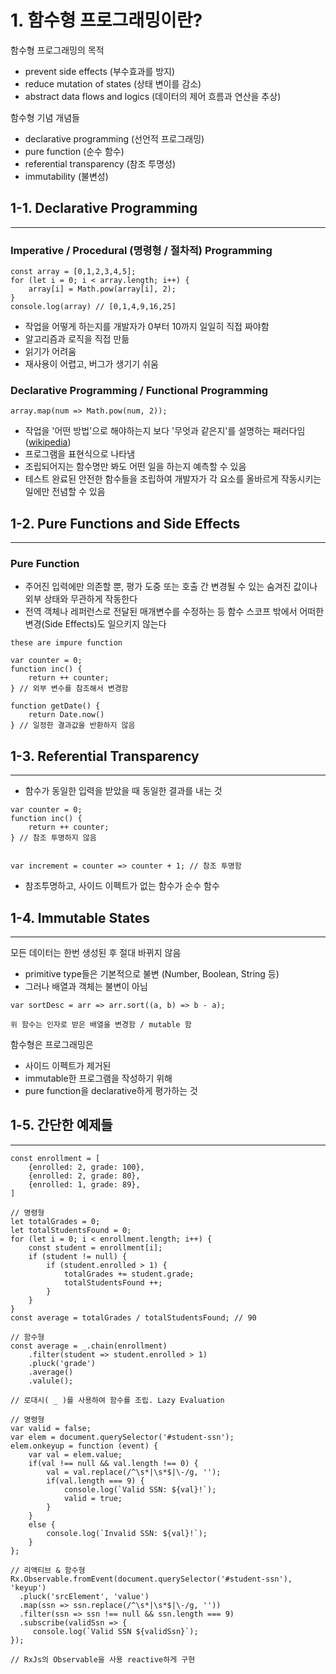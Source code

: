 # 1. 함수형 프로그래밍이란?

함수형 프로그래밍의 목적
- prevent side effects (부수효과를 방지)
- reduce mutation of states (상태 변이를 감소)
- abstract data flows and logics (데이터의 제어 흐름과 연산을 추상)

함수형 기념 개념들
- declarative programming (선언적 프로그래밍)
- pure function (순수 함수)
- referential transparency (참조 투명성)
- immutability (불변성)



## 1-1. Declarative Programming
---
### Imperative / Procedural (명령형 / 절차적) Programming
```
const array = [0,1,2,3,4,5];
for (let i = 0; i < array.length; i++) {
    array[i] = Math.pow(array[i], 2);
}
console.log(array) // [0,1,4,9,16,25]
```
- 작업을 어떻게 하는지를 개발자가 0부터 10까지 일일히 직접 짜야함
- 알고리즘과 로직을 직접 만듦
- 읽기가 어려움
- 재사용이 어렵고, 버그가 생기기 쉬움

### Declarative Programming / Functional Programming
```
array.map(num => Math.pow(num, 2));
```
- 작업을 '어떤 방법'으로 해야하는지 보다 '무엇과 같은지'를 설명하는 패러다임 ([wikipedia](https://ko.wikipedia.org/wiki/%EC%84%A0%EC%96%B8%ED%98%95_%ED%94%84%EB%A1%9C%EA%B7%B8%EB%9E%98%EB%B0%8D))
- 프로그램을 표현식으로 나타냄
- 조립되어지는 함수명만 봐도 어떤 일을 하는지 예측할 수 있음
- 테스트 완료된 안전한 함수들을 조립하여 개발자가 각 요소를 올바르게 작동시키는 일에만 전념할 수 있음


## 1-2. Pure Functions and Side Effects
---
### Pure Function
- 주어진 입력에만 의존할 뿐, 평가 도중 또는 호출 간 변경될 수 있는 숨겨진 값이나 외부 상태와 무관하게 작동한다
- 전역 객체나 레퍼런스로 전달된 매개변수를 수정하는 등 함수 스코프 밖에서 어떠한 변경(Side Effects)도 일으키지 않는다


```
these are impure function

var counter = 0;
function inc() {
    return ++ counter;
} // 외부 변수를 참조해서 변경함

function getDate() {
    return Date.now()
} // 일정한 결과값을 반환하지 않음
``` 

## 1-3. Referential Transparency
---
  - 함수가 동일한 입력을 받았을 때 동일한 결과를 내는 것 

```
var counter = 0;
function inc() {
    return ++ counter;
} // 참조 투명하지 않음


var increment = counter => counter + 1; // 참조 투명함
```

- 참조투명하고, 사이드 이펙트가 없는 함수가 순수 함수

## 1-4. Immutable States
---
모든 데이터는 한번 생성된 후 절대 바뀌지 않음
- primitive type들은 기본적으로 불변 (Number, Boolean, String 등)
- 그러나 배열과 객체는 불변이 아님

```
var sortDesc = arr => arr.sort((a, b) => b - a);

위 함수는 인자로 받은 배열을 변경함 / mutable 함
```

함수형은 프로그래밍은
- 사이드 이펙트가 제거된
- immutable한 프로그램을 작성하기 위해
- pure function을 declarative하게 평가하는 것

## 1-5. 간단한 예제들
---
  
```
const enrollment = [
    {enrolled: 2, grade: 100},
    {enrolled: 2, grade: 80},
    {enrolled: 1, grade: 89},
]

// 명령형
let totalGrades = 0;
let totalStudentsFound = 0;
for (let i = 0; i < enrollment.length; i++) {
    const student = enrollment[i];
    if (student != null) {
        if (student.enrolled > 1) {
            totalGrades += student.grade;
            totalStudentsFound ++;
        }
    }
}
const average = totalGrades / totalStudentsFound; // 90

// 함수형
const average = _.chain(enrollment)
    .filter(student => student.enrolled > 1)
    .pluck('grade')
    .average()
    .valule();

// 로대시( _ )를 사용하여 함수를 조립. Lazy Evaluation
```

```
// 명령형
var valid = false;
var elem = document.querySelector('#student-ssn');
elem.onkeyup = function (event) {
	var val = elem.value;
	if(val !== null && val.length !== 0) {
		val = val.replace(/^\s*|\s*$|\-/g, '');
		if(val.length === 9) {
			console.log(`Valid SSN: ${val}!`);
			valid = true;
		}		
	}
	else {
		console.log(`Invalid SSN: ${val}!`);
	}
};

// 리액티브 & 함수형
Rx.Observable.fromEvent(document.querySelector('#student-ssn'), 'keyup')
  .pluck('srcElement', 'value')
  .map(ssn => ssn.replace(/^\s*|\s*$|\-/g, ''))
  .filter(ssn => ssn !== null && ssn.length === 9)
  .subscribe(validSsn => {
     console.log(`Valid SSN ${validSsn}`);
});

// RxJs의 Observable을 사용 reactive하게 구현
```
